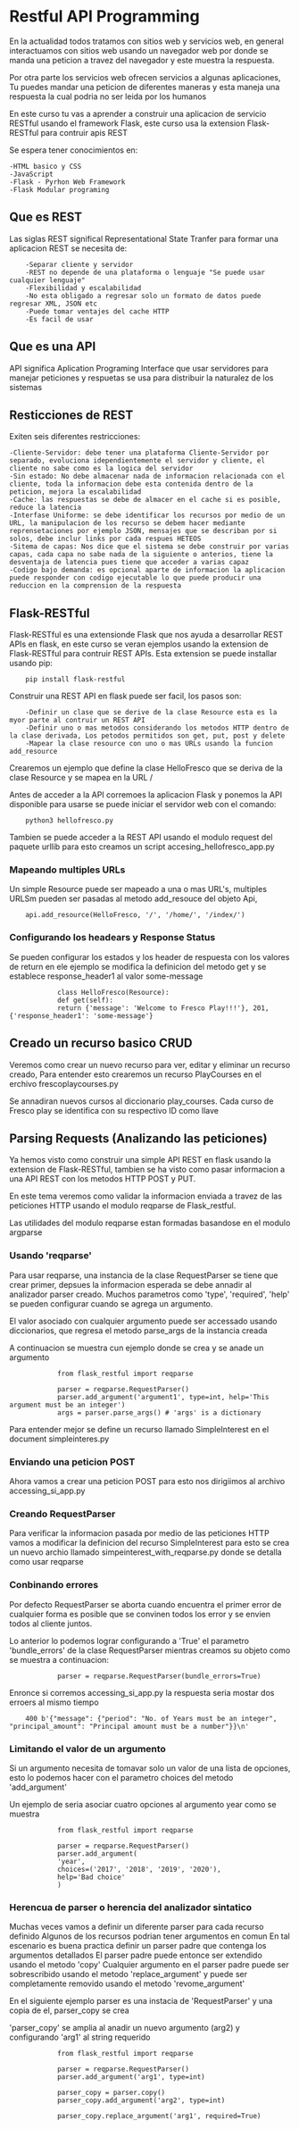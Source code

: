 # Restful API Programming

En la actualidad todos tratamos con sitios web y servicios web, en general interactuamos con sitios web usando un navegador web por donde se manda una peticion a travez del navegador y este muestra la respuesta.

Por otra parte los servicios web ofrecen servicios a algunas aplicaciones, Tu puedes mandar una peticion de diferentes maneras y esta maneja una respuesta la cual podria no ser leida por los humanos

En este curso tu vas a aprender a construir una aplicacion de servicio RESTful usando el framework Flask, este curso usa la extension Flask-RESTful para contruir apis REST

Se espera tener conocimientos en:

    -HTML basico y CSS
    -JavaScript
    -Flask - Pyrhon Web Framework
    -Flask Modular programing

## Que es REST

Las siglas REST significal Representational State Tranfer para formar una aplicacion REST se necesita de:

        -Separar cliente y servidor
        -REST no depende de una plataforma o lenguaje "Se puede usar cualquier lenguaje"
        -Flexibilidad y escalabilidad
        -No esta obligado a regresar solo un formato de datos puede regresar XML, JSON etc
        -Puede tomar ventajes del cache HTTP
        -Es facil de usar

## Que es una API

API significa Aplication Programing Interface que usar servidores para manejar peticiones y respuetas se usa para distribuir la naturalez de los sistemas

## Resticciones de REST

Exiten seis diferentes restricciones:

    -Cliente-Servidor: debe tener una plataforma Cliente-Servidor por separado, evoluciona idependientemente el servidor y cliente, el cliente no sabe como es la logica del servidor
    -Sin estado: No debe almacenar nada de informacion relacionada con el cliente, toda la informacion debe esta contenida dentro de la peticion, mejora la escalabilidad
    -Cache: las respuestas se debe de almacer en el cache si es posible, reduce la latencia
    -Interfase Uniforme: se debe identificar los recursos por medio de un URL, la manipulacion de los recurso se debem hacer mediante reprensetaciones por ejemplo JSON, mensajes que se describan por si solos, debe inclur links por cada respues HETEOS
    -Sitema de capas: Nos dice que el sistema se debe construir por varias capas, cada capa no sabe nada de la siguiente o anterios, tiene la desventaja de latencia pues tiene que acceder a varias capaz 
    -Codigo bajo demanda: es opcional aparte de informacion la aplicacion puede responder con codigo ejecutable lo que puede producir una reduccion en la comprension de la respuesta

## Flask-RESTful

Flask-RESTful es una extensionde Flask que nos ayuda a desarrollar REST APIs en flask, en este curso se veran ejemplos usando la extension de Flask-RESTful para contruir REST APIs. Esta extension se puede installar usando pip:

        pip install flask-restful

Construir una REST API en flask puede ser facil, los pasos son:

        -Definir un clase que se derive de la clase Resource esta es la myor parte al contruir un REST API
        -Definir uno o mas metodos considerando los metodos HTTP dentro de la clase derivada, Los petodos permitidos son get, put, post y delete
        -Mapear la clase resource con uno o mas URLs usando la funcion add_resource

Crearemos un ejemplo que define la clase HelloFresco que se deriva de la clase Resource y se mapea en la URL /

Antes de acceder a la API corremoes la aplicacion Flask y ponemos la API disponible para usarse se puede iniciar el servidor web con el comando:

        python3 hellofresco.py

Tambien se puede acceder a la REST API usando el modulo request del paquete urllib para esto creamos un script accesing_hellofresco_app.py

### Mapeando multiples URLs

Un simple Resource puede ser mapeado a una o mas URL's, multiples URLSm pueden ser pasadas al metodo add_resouce del objeto Api,

        api.add_resource(HelloFresco, '/', '/home/', '/index/')

### Configurando los headears y Response Status

Se pueden configurar los estados y los header de respuesta con los valores de return en ele ejemplo se modifica la definicion del metodo get y se establece response_header1 al valor some-message

                class HelloFresco(Resource):
                def get(self):
                return {'message': 'Welcome to Fresco Play!!!'}, 201, {'response_header1': 'some-message'}

## Creado un recurso basico CRUD

Veremos como crear un nuevo recurso para ver, editar y eliminar un recurso creado, Para entender esto crearemos un recurso PlayCourses en el erchivo frescoplaycourses.py

Se annadiran nuevos cursos al diccionario play_courses. Cada curso de Fresco play se identifica con su respectivo ID como llave

## Parsing Requests (Analizando las peticiones)

Ya hemos visto como construir una simple API REST en flask usando la extension de Flask-RESTful, tambien se ha visto como pasar informacion a una API REST con los metodos HTTP POST y PUT.

En este tema veremos como validar la informacion enviada a travez de las peticiones HTTP usando el modulo reqparse de Flask_restful.

Las utilidades del modulo  reqparse estan formadas basandose en el modulo argparse

### Usando 'reqparse'

Para usar reqparse, una instancia de la clase RequestParser se tiene que crear primer, depsues la informacion esperada se debe annadir al analizador parser creado. Muchos parametros como 'type', 'required', 'help' se pueden configurar cuando se agrega un argumento.

El valor asociado con cualquier argumento puede ser accessado usando diccionarios, que regresa el metodo parse_args de la instancia creada

A continuacion se muestra cun ejemplo donde se crea y se anade un argumento

                from flask_restful import reqparse

                parser = reqparse.RequestParser()
                parser.add_argument('argument1', type=int, help='This argument must be an integer')
                args = parser.parse_args() # 'args' is a dictionary

Para entender mejor se define un recurso llamado SimpleInterest en el document simpleinteres.py

### Enviando una peticion POST

Ahora vamos a crear una peticion POST para esto nos dirigiimos al archivo accessing_si_app.py

### Creando RequestParser

Para verificar la informacion pasada por medio de las peticiones HTTP vamos a modificar la definicion del recurso SimpleInterest para esto se crea un nuevo archio llamado simpeinterest_with_reqparse.py donde se detalla como usar reqparse

### Conbinando errores

Por defecto RequestParser se aborta cuando encuentra el primer error de cualquier forma es posible que se convinen todos los error y se envien todos al cliente juntos.

Lo anterior lo podemos lograr configurando a 'True' el parametro 'bundle_errors'  de la clase RequestParser mientras creamos su objeto como se muestra a continuacion:

                parser = reqparse.RequestParser(bundle_errors=True)

Enronce si corremos accessing_si_app.py la respuesta seria mostar dos erroers al mismo tiempo

        400 b'{"message": {"period": "No. of Years must be an integer", "principal_amount": "Principal amount must be a number"}}\n'

### Limitando el valor de un argumento

Si un argumento necesita de tomavar solo un valor de una lista de opciones, esto lo podemos hacer con el parametro choices del metodo 'add_argument'

Un ejemplo de seria asociar cuatro opciones al argumento year como se muestra

                from flask_restful import reqparse

                parser = reqparse.RequestParser()
                parser.add_argument(
                'year',
                choices=('2017', '2018', '2019', '2020'),
                help='Bad choice'
                )

### Herencua de parser o herencia del analizador sintatico

Muchas veces vamos a definir un diferente parser para cada recurso definido
Algunos de los recursos podrian tener argumentos en comun
En tal escenario es buena practica definir un parser padre que contenga los argumentos detallados
El parser padre puede entonce ser extendido usando el metodo 'copy'
Cualquier argumento en el parser padre puede ser sobrescribido usando el metodo 'replace_argument' y puede ser completamente removido usando el metodo 'revome_argument'

En el siguiente ejemplo parser es una instacia de 'RequestParser' y una copia de el, parser_copy se crea

'parser_copy' se amplia al anadir un nuevo argumento (arg2) y configurando 'arg1' al string requerido


                from flask_restful import reqparse

                parser = reqparse.RequestParser()
                parser.add_argument('arg1', type=int)

                parser_copy = parser.copy()
                parser_copy.add_argument('arg2', type=int)

                parser_copy.replace_argument('arg1', required=True)